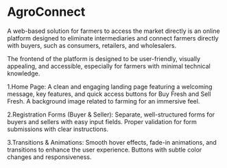 # AgroConnect
A web-based solution for farmers to access the market directly is an online platform designed to eliminate intermediaries and connect farmers directly with buyers, such as consumers, retailers, and wholesalers.

The frontend of the platform is designed to be user-friendly, visually appealing, and accessible, especially for farmers with minimal technical knowledge.

1.Home Page:
A clean and engaging landing page featuring a welcoming message, key features, and quick access buttons for Buy Fresh and Sell Fresh.
A background image related to farming for an immersive feel.

2.Registration Forms (Buyer & Seller):
Separate, well-structured forms for buyers and sellers with easy input fields.
Proper validation for form submissions with clear instructions.

3.Transitions & Animations:
Smooth hover effects, fade-in animations, and transitions to enhance the user experience.
Buttons with subtle color changes and responsiveness.
